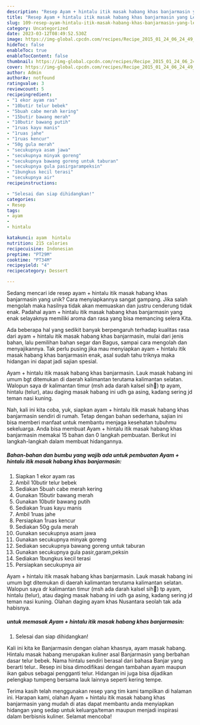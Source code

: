 ```yaml
---
description: "Resep Ayam + hintalu itik masak habang khas banjarmasin yang Lezat"
title: "Resep Ayam + hintalu itik masak habang khas banjarmasin yang Lezat"
slug: 109-resep-ayam-hintalu-itik-masak-habang-khas-banjarmasin-yang-lezat
category: Uncategorized
date: 2023-03-12T08:49:52.530Z
image: https://img-global.cpcdn.com/recipes/Recipe_2015_01_24_06_24_49_394_db4eca7bccb31ff50bf7/680x482cq70/ayam-hintalu-itik-masak-habang-khas-banjarmasin-foto-resep-utama.jpg
hideToc: false
enableToc: true
enableTocContent: false
thumbnail: https://img-global.cpcdn.com/recipes/Recipe_2015_01_24_06_24_49_394_db4eca7bccb31ff50bf7/680x482cq70/ayam-hintalu-itik-masak-habang-khas-banjarmasin-foto-resep-utama.jpg
cover: https://img-global.cpcdn.com/recipes/Recipe_2015_01_24_06_24_49_394_db4eca7bccb31ff50bf7/680x482cq70/ayam-hintalu-itik-masak-habang-khas-banjarmasin-foto-resep-utama.jpg
author: Admin
authorAv: notfound
ratingvalue: 3
reviewcount: 5
recipeingredient:
- "1 ekor ayam ras"
- "10butir telur bebek"
- "5buah cabe merah kering"
- "15butir bawang merah"
- "10butir bawang putih"
- "1ruas kayu manis"
- "1ruas jahe"
- "1ruas kencur"
- "50g gula merah"
- "secukupnya asam jawa"
- "secukupnya minyak goreng"
- "secukupnya bawang goreng untuk taburan"
- "secukupnya gula pasirgarampeksin"
- "1bungkus kecil terasi"
- "secukupnya air"
recipeinstructions:

- "Selesai dan siap dihidangkan!"
categories:
- Resep
tags:
- ayam
- 
- hintalu

katakunci: ayam  hintalu 
nutrition: 215 calories
recipecuisine: Indonesian
preptime: "PT29M"
cooktime: "PT34M"
recipeyield: "4"
recipecategory: Dessert

---
```





Sedang mencari ide resep ayam + hintalu itik masak habang khas banjarmasin yang unik? Cara menyiapkannya sangat gampang. Jika salah mengolah maka hasilnya tidak akan memuaskan dan justru cenderung tidak enak. Padahal ayam + hintalu itik masak habang khas banjarmasin yang enak selayaknya memiliki aroma dan rasa yang bisa memancing selera Kita.





Ada beberapa hal yang sedikit banyak berpengaruh terhadap kualitas rasa dari ayam + hintalu itik masak habang khas banjarmasin, mulai dari jenis bahan, lalu pemilihan bahan segar dan Bagus, sampai cara mengolah dan menyajikannya. Tak perlu pusing jika mau menyiapkan ayam + hintalu itik masak habang khas banjarmasin enak,      asal sudah tahu triknya maka hidangan ini dapat jadi sajian spesial.














Ayam + hintalu itik masak habang khas banjarmasin. Lauk masak habang ini umum bgt ditemukan di daerah kalimantan terutama kalimantan selatan. Walopun saya dr kalimantan timur (msh ada darah kalsel sih🤭) tp ayam, hintalu (telur), atau daging masak habang ini udh ga asing, kadang sering jd teman nasi kuning.






Nah, kali ini kita coba, yuk, siapkan ayam + hintalu itik masak habang khas banjarmasin sendiri di rumah. Tetap dengan bahan sederhana, sajian ini bisa memberi manfaat untuk membantu menjaga kesehatan tubuhmu sekeluarga. Anda bisa membuat Ayam + hintalu itik masak habang khas banjarmasin memakai 15 bahan dan 0 langkah pembuatan. Berikut ini langkah-langkah dalam membuat hidangannya.

<!--inarticleads1-->

##### Bahan-bahan dan bumbu yang wajib ada untuk pembuatan Ayam + hintalu itik masak habang khas banjarmasin:

1. Siapkan 1 ekor ayam ras
1. Ambil 10butir telur bebek
1. Sediakan 5buah cabe merah kering
1. Gunakan 15butir bawang merah
1. Gunakan 10butir bawang putih
1. Sediakan 1ruas kayu manis
1. Ambil 1ruas jahe
1. Persiapkan 1ruas kencur
1. Sediakan 50g gula merah
1. Gunakan secukupnya asam jawa
1. Gunakan secukupnya minyak goreng
1. Sediakan secukupnya bawang goreng untuk taburan
1. Gunakan secukupnya gula pasir,garam,peksin
1. Sediakan 1bungkus kecil terasi
1. Persiapkan secukupnya air


Ayam + hintalu itik masak habang khas banjarmasin. Lauk masak habang ini umum bgt ditemukan di daerah kalimantan terutama kalimantan selatan. Walopun saya dr kalimantan timur (msh ada darah kalsel sih🤭) tp ayam, hintalu (telur), atau daging masak habang ini udh ga asing, kadang sering jd teman nasi kuning. Olahan daging ayam khas Nusantara seolah tak ada habisnya. 

<!--inarticleads2-->

#####  untuk memasak Ayam + hintalu itik masak habang khas banjarmasin:


1. Selesai dan siap dihidangkan!

Kali ini kita ke Banjarmasin dengan olahan khasnya, ayam masak habang. Hintalu masak habang merupakan kuliner asal Banjarmasin yang berbahan dasar telur bebek. Nama hintalu sendiri berasal dari bahasa Banjar yang berarti telur.. Resep ini bisa dimodifikasi dengan tambahan ayam maupun ikan gabus sebagai pengganti telur. Hidangan ini juga bisa dijadikan pelengkap tumpeng bersama lauk lainnya seperti kering tempe. 

Terima kasih telah menggunakan resep yang tim kami tampilkan di halaman ini. Harapan kami, olahan Ayam + hintalu itik masak habang khas banjarmasin yang mudah di atas dapat membantu anda menyiapkan hidangan yang sedap untuk keluarga/teman maupun menjadi inspirasi dalam berbisnis kuliner. Selamat mencoba!
